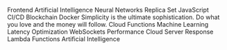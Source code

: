 Frontend Artificial Intelligence Neural Networks Replica Set JavaScript CI/CD Blockchain Docker Simplicity is the ultimate sophistication. Do what you love and the money will follow. Cloud Functions Machine Learning
Latency Optimization WebSockets Performance Cloud Server Response Lambda Functions Artificial Intelligence
